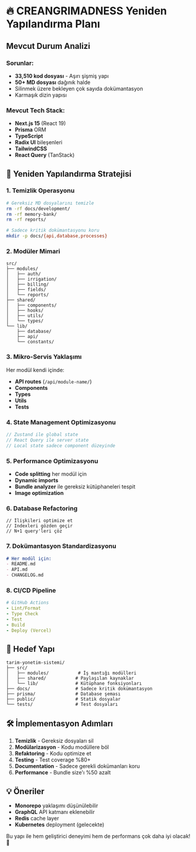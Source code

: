 # 🔥 CREANGRIMADNESS Yeniden Yapılandırma Planı

## Mevcut Durum Analizi

### Sorunlar:
- **33,510 kod dosyası** - Aşırı şişmiş yapı
- **50+ MD dosyası** dağınık halde
- Silinmek üzere bekleyen çok sayıda dokümantasyon
- Karmaşık dizin yapısı

### Mevcut Tech Stack:
- **Next.js 15** (React 19)
- **Prisma** ORM
- **TypeScript**
- **Radix UI** bileşenleri
- **TailwindCSS**
- **React Query** (TanStack)

## 🚀 Yeniden Yapılandırma Stratejisi

### 1. Temizlik Operasyonu
```bash
# Gereksiz MD dosyalarını temizle
rm -rf docs/development/
rm -rf memory-bank/
rm -rf reports/

# Sadece kritik dokümantasyonu koru
mkdir -p docs/{api,database,processes}
```

### 2. Modüler Mimari
```
src/
├── modules/
│   ├── auth/
│   ├── irrigation/
│   ├── billing/
│   ├── fields/
│   └── reports/
├── shared/
│   ├── components/
│   ├── hooks/
│   ├── utils/
│   └── types/
└── lib/
    ├── database/
    ├── api/
    └── constants/
```

### 3. Mikro-Servis Yaklaşımı
Her modül kendi içinde:
- **API routes** (`/api/module-name/`)
- **Components**
- **Types**
- **Utils**
- **Tests**

### 4. State Management Optimizasyonu
```typescript
// Zustand ile global state
// React Query ile server state
// Local state sadece component düzeyinde
```

### 5. Performance Optimizasyonu
- **Code splitting** her modül için
- **Dynamic imports**
- **Bundle analyzer** ile gereksiz kütüphaneleri tespit
- **Image optimization**

### 6. Database Refactoring
```prisma
// İlişkileri optimize et
// Indexleri gözden geçir
// N+1 query'leri çöz
```

### 7. Dokümantasyon Standardizasyonu
```markdown
# Her modül için:
- README.md
- API.md
- CHANGELOG.md
```

### 8. CI/CD Pipeline
```yaml
# GitHub Actions
- Lint/Format
- Type Check
- Test
- Build
- Deploy (Vercel)
```

## 🎯 Hedef Yapı

```
tarim-yonetim-sistemi/
├── src/
│   ├── modules/           # İş mantığı modülleri
│   ├── shared/           # Paylaşılan kaynaklar
│   └── lib/              # Kütüphane fonksiyonları
├── docs/                 # Sadece kritik dokümantasyon
├── prisma/               # Database şeması
├── public/               # Statik dosyalar
└── tests/                # Test dosyaları
```

## 🛠️ İmplementasyon Adımları

1. **Temizlik** - Gereksiz dosyaları sil
2. **Modülarizasyon** - Kodu modüllere böl
3. **Refaktoring** - Kodu optimize et
4. **Testing** - Test coverage %80+
5. **Documentation** - Sadece gerekli dokümanları koru
6. **Performance** - Bundle size'ı %50 azalt

## 💡 Öneriler

- **Monorepo** yaklaşımı düşünülebilir
- **GraphQL** API katmanı eklenebilir
- **Redis** cache layer
- **Kubernetes** deployment (gelecekte)

Bu yapı ile hem geliştirici deneyimi hem de performans çok daha iyi olacak! 🎯